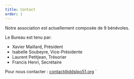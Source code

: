 ```yaml
---
title: Contact
order: 1
---
```


Notre association est actuellement composée de 9 bénévoles.

Le Bureau est tenu par:
- Xavier Maillard, Président
- Isabelle Soubeyre, Vice-Présidente
- Laurent Petitjean, Trésorier
- Francis Henri, Secrétaire


Pour nous contacter : [contact@ddslpo51.org](mailto:contact@ddslpo51.org)
`
